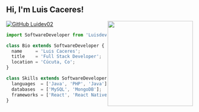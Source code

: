 <h2> Hi, I'm Luis Caceres!</h2>
<img align='right' src="https://media.giphy.com/media/scZPhLqaVOM1qG4lT9/giphy.gif" width="230">
 
</em></p>

[![GitHub Luidev02](https://img.shields.io/github/followers/Luidev02?label=follow&style=social)](https://github.com/Luidev02)


```js
import SoftwareDeveloper from 'Luisdev02';

class Bio extends SoftwareDeveloper {
  name     = 'Luis Caceres';
  title    = 'Full Stack Developer';
  location = 'Cúcuta, Co';
}

class Skills extends SoftwareDeveloper {
  languages  = ['Java', 'PHP', 'Java'];
  databases  = ['MySQL', 'MongoDB'];
  frameworks = ['React', 'React Native','Node.js','Next.js'];
}
```
